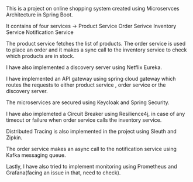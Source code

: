 This is a project on online shopping system created using Microservces Architecture in Spring Boot.

It contains of four services ->
  Product Service
  Order Serivce
  Inventory Service
  Notification Service

The product service fetches the list of products.
The order service is used to place an order and it makes a sync call to the inventory service to check which products are in stock.

I have also implemented a discovery server using Netflix Eureka.

I have implemented an API gateway using spring cloud gateway which routes the requests to either product service , order service or the discovery server.

The microservices are secured using Keycloak and Spring Security.

I have also implemeted a Circuit Breaker using Resilience4j, in case of any timeout or failure when order service calls the inventory service.

Distributed Tracing is also implemented in the project using Sleuth and Zipkin.

The order service makes an async call to the notification service using Kafka messaging queue.

Lastly, I have also tried to implement monitoring using Prometheus and Grafana(facing an issue in that, need to check).
